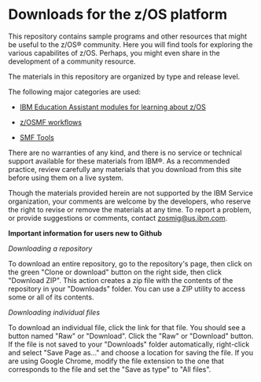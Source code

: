 Downloads for the z/OS platform
===============================

This repository contains sample programs and other resources that might be useful to the z/OS® community. Here you will find tools for exploring the various capabilites of z/OS. Perhaps, you might even share in the development of a community resource.

The materials in this repository are organized by type and release level.

The following major categories are used:

* [IBM Education Assistant modules for learning about z/OS](zOS-Education) 

* [z/OSMF workflows](zOS-Workflow)

* [SMF Tools](SMF-Tools)

There are no warranties of any kind, and there is no service or technical support available for these materials from IBM®. As a recommended practice, review carefully any materials that you download from this site before using them on a live system. 

Though the materials provided herein are not supported by the IBM Service organization, your comments are welcome by the developers, who reserve the right to revise or remove the materials at any time. To report a problem, or provide suggestions or comments, contact zosmig@us.ibm.com. 

**Important information for users new to Github**

*Downloading a repository*

To download an entire repository, go to the repository's page, then click on the green "Clone or download" button on the right side, then click "Download ZIP". This action creates a zip file with the contents of the repository in your "Downloads" folder. You can use a ZIP utility to access some or all of its contents.

*Downloading individual files*

To download an individual file, click the link for that file. You should see a button named "Raw" or "Download". Click the "Raw" or "Download" button. If the file is not saved to your "Downloads" folder automatically, right-click and select "Save Page as..." and choose a location for saving the file. If you are using Google Chrome, modify the file extension to the one that corresponds to the file and set the "Save as type" to "All files".
